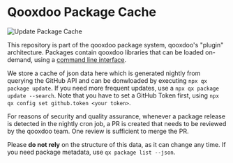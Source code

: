 #  Qooxdoo Package Cache 

![Update Package Cache](https://github.com/qooxdoo/package-cache/workflows/Update%20Package%20Cache/badge.svg)

This repository is part of the qooxdoo package system, qooxdoo's "plugin"
architecture. Packages contain qooxdoo libraries that can be loaded on-demand,
using a [command line interface](http://www.qooxdoo.org/docs/#/cli/packages).

We store a cache of json data here which is generated nightly from querying
the GitHub API and can be donwloaded by executing `npx qx package update`. 
If you need more frequent updates, use a  `npx qx package update --search`. 
Note that you have to set a GitHub Token first, using `npx qx config set github.token <your token>`.

For reasons of security and quality assurance, whenever a package release is detected 
in the nightly cron job, a PR is created that needs to be reviewed by the qooxdoo 
team. One review is sufficient to merge the PR. 

Please **do not rely** on the structure of this data, as it can change any time.
If you need package metadata, use `qx package list --json`.

